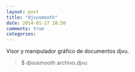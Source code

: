 ```yaml
---
layout: post
title: "djvusmooth"
date: 2014-01-27 18:50
comments: true
categories: 
---
```

Visor y manipulador gráfico de documentos djvu.

>$ djvusmooth archivo.djvu

